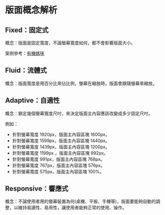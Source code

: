 # 版面概念解析

## Fixed：固定式

概念：版面是固定寬度，不論螢幕寬度如何，都不會影響版面大小。

案例參考：[有機媽咪](http://www.naturalmammy.com/)

## Fluid：流體式

概念：版面寬度是用百分比來佔比例，螢幕在縮放時，版面會跟隨螢幕來縮放。

## Adaptive：自適性

概念：鎖定幾個螢幕寬度尺吋，來決定版面主內容應該改變成多少固定尺吋。

例如：

* 針對螢幕寬度 1920px，版面主內容區塊 1600px。
* 針對螢幕寬度 1599px，版面主內容區塊 1440px。
* 針對螢幕寬度 1439px，版面主內容區塊 1200px。 
* 針對螢幕寬度 1199px ，版面主內容區塊 992px。
* 針對螢幕寬度 991px，版面主內容區塊 768px。
* 針對螢幕寬度 767px，版面主內容區塊 576px。
* 針對螢幕寬度 575px，版面主內容區塊 100%。

## Responsive：響應式

概念：不論使用者用的螢幕裝置為何\(桌機、平板、手機等\)，版面要能夠自動的調整，以維持易讀性、易用性，讓使用者能夠正常的使用、操作。

